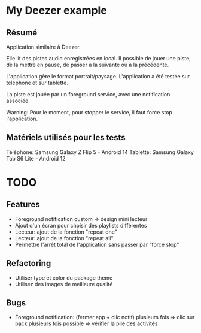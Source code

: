 # My Deezer example

## Résumé
Application similaire à Deezer.

Elle lit des pistes audio enregistrées en local.
Il possible de jouer une piste, de la mettre en pause, de passer à la suivante ou à la précédente.

L'application gère le format portrait/paysage.
L'application a été testée sur téléphone et sur tablette.

La piste est jouée par un foreground service, avec une notification associée.

Warning: Pour le moment, pour stopper le service, il faut force stop l'application.

## Matériels utilisés pour les tests

Téléphone: Samsung Galaxy Z Flip 5 - Android 14
Tablette: Samsung Galaxy Tab S6 Lite - Android 12

# TODO

## Features
- Foreground notification custom => design mini lecteur
- Ajout d'un écran pour choisir des playlists différentes 
- Lecteur: ajout de la fonction "repeat one"
- Lecteur: ajout de la fonction "repeat all"
- Permettre l'arrêt total de l'application sans passer par "force stop"

## Refactoring
- Utiliser type et color du package theme
- Utilisez des images de meilleure qualité

## Bugs
- Foreground notification: (fermer app + clic notif) plusieurs fois => clic sur back plusieurs fois possible => vérifier la pile des activités
